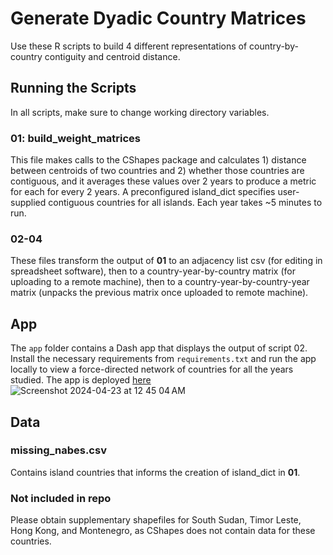 # Generate Dyadic Country Matrices

Use these R scripts to build 4 different representations of country-by-country contiguity and centroid distance. 

## Running the Scripts

In all scripts, make sure to change working directory variables.

### 01: build_weight_matrices

This file makes calls to the CShapes package and calculates 1) distance between centroids of two countries and 2) whether those countries are contiguous, and it averages these values over 2 years to produce a metric for each for every 2 years. A preconfigured island_dict specifies user-supplied contiguous countries for all islands. Each year takes ~5 minutes to run. 

### 02-04

These files transform the output of **01** to an adjacency list csv (for editing in spreadsheet software), then to a country-year-by-country matrix (for uploading to a remote machine), then to a country-year-by-country-year matrix (unpacks the previous matrix once uploaded to remote machine).

## App

The `app` folder contains a Dash app that displays the output of script 02. Install the necessary requirements from `requirements.txt` and run the app locally to view a force-directed network of countries for all the years studied. The app is deployed [here](https://dyadic-country-year.onrender.com)
![Screenshot 2024-04-23 at 12 45 04 AM](https://github.com/dkrill15/dyadic_country-year/assets/71748033/356d5477-dd74-4c7a-b22d-3645cd8d3793)


## Data

### missing_nabes.csv 
Contains island countries that informs the creation of island_dict in **01**.

### Not included in repo
Please obtain supplementary shapefiles for South Sudan, Timor Leste, Hong Kong, and Montenegro, as CShapes does not contain data for these countries.
